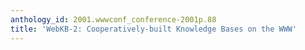 ```yaml
---
anthology_id: 2001.wwwconf_conference-2001p.88
title: 'WebKB-2: Cooperatively-built Knowledge Bases on the WWW'
---
```

